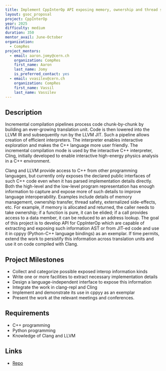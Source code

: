 ```yaml
---
title: Implement CppInterOp API exposing memory, ownership and thread safety information
layout: gsoc_proposal
project: CppInterOp
year: 2025
difficulty: medium
duration: 350
mentor_avail: June-October
organization:
  - CompRes
project_mentors:
  - email: aaron.jomy@cern.ch
    organization: CompRes
    first_name: Aaron
    last_name: Jomy
    is_preferred_contact: yes
  - email: vvasilev@cern.ch
    organization: CompRes
    first_name: Vassil
    last_name: Vassilev
---
```


## Description

Incremental compilation pipelines process code chunk-by-chunk by building an ever-growing translation unit. Code is then lowered into the LLVM IR and subsequently run by the LLVM JIT. Such a pipeline allows creation of efficient interpreters. The interpreter enables interactive exploration and makes the C++ language more user friendly. The incremental compilation mode is used by the interactive C++ interpreter, Cling, initially developed to enable interactive high-energy physics analysis in a C++ environment.

Clang and LLVM provide access to C++ from other programming languages, but currently only exposes the declared public interfaces of such C++ code even when it has parsed implementation details directly. Both the high-level and the low-level program representation has enough information to capture and expose more of such details to improve language interoperability. Examples include details of memory management, ownership transfer, thread safety, externalized side-effects, etc. For example, if memory is allocated and returned, the caller needs to take ownership; if a function is pure, it can be elided; if a call provides access to a data member, it can be reduced to an address lookup. The goal of this project is to develop API for CppInterOp which are capable of extracting and exposing such information AST or from JIT-ed code and use it in cppyy (Python-C++ language bindings) as an exemplar. If time permits, extend the work to persistify this information across translation units and use it on code compiled with Clang.

## Project Milestones

* Collect and categorize possible exposed interop information kinds
* Write one or more facilities to extract necessary implementation details
* Design a language-independent interface to expose this information
* Integrate the work in clang-repl and Cling
* Implement and demonstrate its use in cppyy as an exemplar
* Present the work at the relevant meetings and conferences.
  
## Requirements

* C++ programming
* Python programming
* Knowledge of Clang and LLVM

## Links
* [Repo](https://github.com/compiler-research/CppInterOp)
